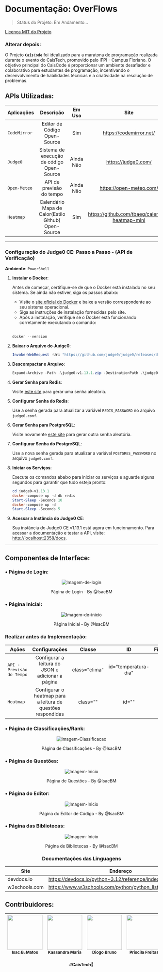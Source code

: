 # Documentação: OverFlows
> Status do Projeto: Em Andamento...

[Licença MIT do Projeto](./LICENSE)

### Alterar depois:
O Projeto **`CaisCode`** foi idealizado para a maratona de programação realizada durante o evento do CaisTech, promovido pelo IFPI - Campus Floriano. O objetivo principal do CaisCode é proporcionar um ambiente desafiador e colaborativo para estudantes de programação, incentivando o desenvolvimento de habilidades técnicas e a criatividade na resolução de problemas.

## APIs Utilizadas:

| Aplicações | Descrição | Em Uso | Site |
| --- | :---: | :---: | :---: |
| `CodeMirror` | Editor de Código Open-Source | Sim | https://codemirror.net/ |
| `Judge0` | Sistema de execução de código Open-Source | Ainda Não | https://judge0.com/ |
| `Open-Meteo` | API de previsão do tempo | Ainda Não | https://open-meteo.com/ |
| `Heatmap` | Calendário Mapa de Calor(Estilo Github) Open-Source | Sim | https://github.com/tbaeg/calendar-heatmap-mini |

---

### Configuração do Judge0 CE: Passo a Passo - (API de Verificação)

**Ambiente**: `PowerShell`

1. **Instalar o Docker**:

    Antes de começar, certifique-se de que o Docker está instalado no seu sistema. Se ainda não estiver, siga os passos abaixo:
    - Visite o [site oficial do Docker](https://www.docker.com/get-started) e baixe a versão correspondente ao seu sistema operacional.
    - Siga as instruções de instalação fornecidas pelo site.
    - Após a instalação, verifique se o Docker está funcionando corretamente executando o comando:
   <br>

    ```powershell
    docker --version
    ```

2. **Baixar o Arquivo do Judge0**:

    ```powershell
    Invoke-WebRequest -Uri "https://github.com/judge0/judge0/releases/download/v1.13.1/judge0-v1.13.1.zip" -OutFile ".\judge0-v1.13.1.zip"
    ```

3. **Descompactar o Arquivo**:

    ```powershell
    Expand-Archive -Path .\judge0-v1.13.1.zip -DestinationPath .\judge0-v1.13.1
    ```

4. **Gerar Senha para Redis**:

    Visite [este site](https://www.random.org/passwords/?num=1&len=32&format=plain&rnd=new) para gerar uma senha aleatória.

5. **Configurar Senha do Redis**:

    Use a senha gerada para atualizar a variável `REDIS_PASSWORD` no arquivo `judge0.conf`.

6. **Gerar Senha para PostgreSQL**:

    Visite novamente [este site](https://www.random.org/passwords/?num=1&len=32&format=plain&rnd=new) para gerar outra senha aleatória.

7. **Configurar Senha do PostgreSQL**:

    Use a nova senha gerada para atualizar a variável `POSTGRES_PASSWORD` no arquivo `judge0.conf`.

8. **Iniciar os Serviços**:

    Execute os comandos abaixo para iniciar os serviços e aguarde alguns segundos para garantir que tudo esteja pronto:

    ```powershell
    cd judge0-v1.13.1
    docker-compose up -d db redis
    Start-Sleep -Seconds 10
    docker-compose up -d
    Start-Sleep -Seconds 5
    ```

9. **Acessar a Instância do Judge0 CE**:

    Sua instância do Judge0 CE v1.13.1 está agora em funcionamento. Para acessar a documentação e testar a API, visite: [http://localhost:2358/docs](http://localhost:2358/docs).



---

## Componentes de Interface:

### • Página de Login:

<div align="center">
 <img src="https://github.com/IsacBM/CaisCode/blob/main/readme-imgs/Tela-de-Login.PNG?raw=true" alt="Imagem-de-login">
 <p>Página de Login - By @IsacBM</p>
</div>

### • Página Inícial:

<div align="center">
 <img src="https://github.com/IsacBM/CaisCode/blob/main/readme-imgs/Tela-Inicial.PNG?raw=true" alt="Imagem-de-inicio">
 <p>Página Inicial - By @IsacBM</p>
</div>

### Realizar antes da Implementação:

| Ações | Configurações | Classe | ID | Finalizado |
| --- | :---: | :---: | :---: | :---: |
| `API - Previsão do Tempo` | Configurar a leitura do JSON e adicionar a página | class="clima" | id="temperatura-dia" | Não |
| `Heatmap` | Configurar o heatmap para a leitura de questões respondidas | class="" | id="" | Não |

### • Página de Classificações/Rank:

<div align="center">
 <img src="https://github.com/IsacBM/CaisCode/blob/main/readme-imgs/Tela-de-classificacao.png?raw=true" alt="Imagem-Classificacao">
 <p>Página de Classificações - By @IsacBM</p>
</div>

### • Página de Questões:

<div align="center">
 <img src="https://github.com/IsacBM/CaisCode/blob/main/readme-imgs/tela-de-quest%C3%B5es.PNG?raw=true" alt="Imagem-Inicio">
 <p>Página de Questões - By @IsacBM</p>
</div>

### • Página do Editor:

<div align="center">
 <img src="https://github.com/IsacBM/CaisCode/blob/main/readme-imgs/Tela-do-editor.PNG?raw=true" alt="Imagem-Inicio">
 <p>Página do Editor de Código - By @IsacBM</p>
</div>

### • Página das Bibliotecas:

<div align="center">
 <img src="" alt="Imagem-Inicio">
 <p>Página de Bibliotecas - By @IsacBM</p>
 <h3>Documentações das Linguagens</h3>

| Site | Endereço |
| --- | --- |
| devdocs.io | https://devdocs.io/python~3.12/reference/index |
| w3schools.com | https://www.w3schools.com/python/python_lists_methods.asp |
</div>

## Contribuidores:
<div align="center">
 
|  [<img src="https://instagram.fflb1-1.fna.fbcdn.net/v/t51.2885-19/434376116_2045465589186701_4437657398305925367_n.jpg?_nc_ht=instagram.fflb1-1.fna.fbcdn.net&_nc_cat=105&_nc_ohc=AwBffWa9BpEQ7kNvgFK5XRz&edm=APHcPcMBAAAA&ccb=7-5&oh=00_AYDLD2rYrk_6-sKiKiFmrcGl0OiIi5kOEhbKcCSrrLLh-A&oe=66CD44AD&_nc_sid=bef7bc" width=115><br><sub>Isac B. Matos</sub>](https://github.com/IsacBM) | [<img src="https://instagram.fflb1-1.fna.fbcdn.net/v/t51.2885-19/351439225_632948862052139_3662921942005037604_n.jpg?_nc_ht=instagram.fflb1-1.fna.fbcdn.net&_nc_cat=111&_nc_ohc=2aYpLBYQLK4Q7kNvgEKKX4n&edm=AEhyXUkBAAAA&ccb=7-5&oh=00_AYB2RUxLNHmJDxXgB1fae8Vu96JUqFZWxmvoW9ofs-zTfA&oe=66CD39BD&_nc_sid=8f1549" width=115><br><sub>Kassandra Maria</sub>](https://github.com/KassandraMRabelo) | [<img src="https://avatars.githubusercontent.com/u/157860235?v=4" width=115><br><sub>Diogo Bruno</sub>](https://github.com/DiogoBramorim) | [<img src="https://avatars.githubusercontent.com/u/168697328?v=4" width=115><br><sub>Priscila Freitas</sub>](https://github.com/FreitasPriscila) |
| :---: | :---: | :---: | :---: |


</div>

<h4 align="center">
<strong>#CaisTech</strong>💙 <br>
</h4>
